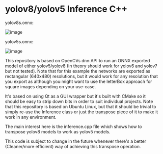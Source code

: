 # yolov8/yolov5 Inference C++

yolov8s.onnx:

![image](https://user-images.githubusercontent.com/40023722/217226932-857b17f6-6868-411e-b90d-86b68075dc32.png)

yolov5s.onnx:

![image](https://user-images.githubusercontent.com/40023722/217227085-15309527-88ea-4d4a-b737-fb1227811640.png)


This repository is based on OpenCVs dnn API to run an ONNX exported model of either yolov5/yolov8 (In theory should work for yolov6 and yolov7 but not tested). Note that for this example the networks are exported as rectangular (640x480) resolutions, but it would work for any resolution that you export as although you might want to use the letterBox approach for square images depending on your use-case.

It's based on using Qt as a GUI wrapper but it's built with CMake so it should be easy to strip down bits in order to suit individual projects.
Note that this repository is based on Ubuntu Linux, but that it should be trivial to simply re-use the Inference class or just the transpose piece of it to make it work in any environment.

The main interest here is the inference.cpp file which shows how to transpose yolov8 models to work as yolov5 models.

This code is subject to change in the future whenever there's a better (Cleaner/more efficient) way of achieving this transpose operation.
